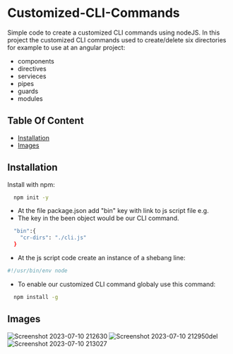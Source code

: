 
# Customized-CLI-Commands
Simple code to create a customized CLI commands using nodeJS.
In this project the customized CLI commands used to create/delete six directories for example to use at an angular project: 
* components
* directives
* servieces
* pipes
* guards
* modules

## Table Of Content
- [Installation](#installation)
- [Images](#images)

## Installation

Install with npm:

```bash
  npm init -y 
```
* At the file package.json add "bin" key with link to js script file e.g.
* The key in the been object would be our CLI command.

```bash
  "bin":{
    "cr-dirs": "./cli.js"
  }
```
* At the js script code create an instance of a shebang line:
```bash
#!/usr/bin/env node

```
* To enable our customized CLI command globaly use this command:
```bash
  npm install -g
```

## Images

![Screenshot 2023-07-10 212630](https://github.com/shokerm/Customized-CLI-Commands/assets/96984377/dee53630-05a7-4da4-ba15-88e00f18f529)
![Screenshot 2023-07-10 212950del](https://github.com/shokerm/Customized-CLI-Commands/assets/96984377/ff43f01c-f659-436c-ac7a-da29a0043fab)
![Screenshot 2023-07-10 213027](https://github.com/shokerm/Customized-CLI-Commands/assets/96984377/84385da9-ab76-4dcf-9b3a-e47af7d8e5ac)



